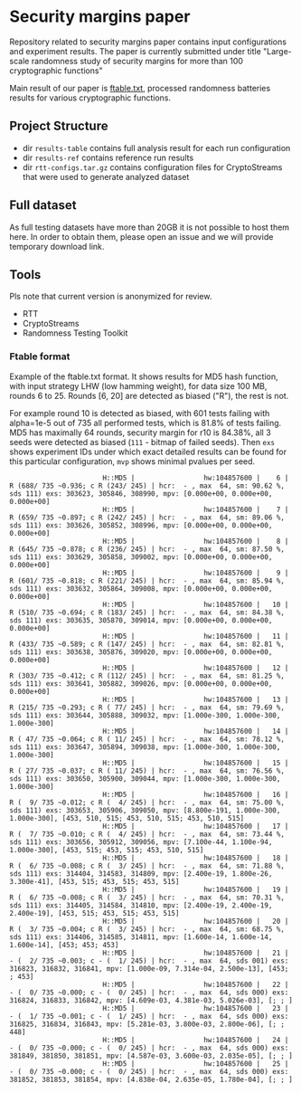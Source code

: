 # Security margins paper

Repository related to security margins paper contains input configurations and experiment results.
The paper is currently submitted under title "Large-scale randomness study of security margins for more than 100 cryptographic functions"

Main result of our paper is [ftable.txt](https://github.com/ph4r05/SecurityMarginsPaper/blob/main/results-table/ftable.txt?raw=true), processed randomness batteries results for various cryptographic functions. 

## Project Structure
- dir `results-table` contains full analysis result for each run configuration
- dir `results-ref` contains reference run results
- dir `rtt-configs.tar.gz` contains configuration files for CryptoStreams that were used to generate analyzed dataset

## Full dataset
As full testing datasets have more than 20GB it is not possible to host them here. In order to obtain them, please open an issue and we will provide temporary download link.

## Tools
Pls note that current version is anonymized for review.

- RTT
- CryptoStreams
- Randomness Testing Toolkit

### Ftable format

Example of the ftable.txt format. It shows results for MD5 hash function, with input strategy LHW (low hamming weight), for data size 100 MB, rounds 6 to 25.
Rounds [6, 20] are detected as biased ("R"), the rest is not. 

For example round 10 is detected as biased, with 601 tests failing with alpha=1e-5 out of 735 all performed tests, which is 81.8% of tests failing. 
MD5 has maximally 64 rounds, security margin for r10 is 84.38%, all 3 seeds were detected as biased (`111` - bitmap of failed seeds).
Then `exs` shows experiment IDs under which exact detailed results can be found for this particular configuration, `mvp` shows minimal pvalues per seed. 

```
                       H::MD5 |                 hw:104857600 |    6 | R (688/ 735 ~0.936; c R (243/ 245) | hcr:  - , max  64, sm: 90.62 %, sds 111) exs: 303623, 305846, 308990, mpv: [0.000e+00, 0.000e+00, 0.000e+00]
                       H::MD5 |                 hw:104857600 |    7 | R (659/ 735 ~0.897; c R (242/ 245) | hcr:  - , max  64, sm: 89.06 %, sds 111) exs: 303626, 305852, 308996, mpv: [0.000e+00, 0.000e+00, 0.000e+00]
                       H::MD5 |                 hw:104857600 |    8 | R (645/ 735 ~0.878; c R (236/ 245) | hcr:  - , max  64, sm: 87.50 %, sds 111) exs: 303629, 305858, 309002, mpv: [0.000e+00, 0.000e+00, 0.000e+00]
                       H::MD5 |                 hw:104857600 |    9 | R (601/ 735 ~0.818; c R (221/ 245) | hcr:  - , max  64, sm: 85.94 %, sds 111) exs: 303632, 305864, 309008, mpv: [0.000e+00, 0.000e+00, 0.000e+00]
                       H::MD5 |                 hw:104857600 |   10 | R (510/ 735 ~0.694; c R (183/ 245) | hcr:  - , max  64, sm: 84.38 %, sds 111) exs: 303635, 305870, 309014, mpv: [0.000e+00, 0.000e+00, 0.000e+00]
                       H::MD5 |                 hw:104857600 |   11 | R (433/ 735 ~0.589; c R (147/ 245) | hcr:  - , max  64, sm: 82.81 %, sds 111) exs: 303638, 305876, 309020, mpv: [0.000e+00, 0.000e+00, 0.000e+00]
                       H::MD5 |                 hw:104857600 |   12 | R (303/ 735 ~0.412; c R (112/ 245) | hcr:  - , max  64, sm: 81.25 %, sds 111) exs: 303641, 305882, 309026, mpv: [0.000e+00, 0.000e+00, 0.000e+00]
                       H::MD5 |                 hw:104857600 |   13 | R (215/ 735 ~0.293; c R ( 77/ 245) | hcr:  - , max  64, sm: 79.69 %, sds 111) exs: 303644, 305888, 309032, mpv: [1.000e-300, 1.000e-300, 1.000e-300]
                       H::MD5 |                 hw:104857600 |   14 | R ( 47/ 735 ~0.064; c R ( 11/ 245) | hcr:  - , max  64, sm: 78.12 %, sds 111) exs: 303647, 305894, 309038, mpv: [1.000e-300, 1.000e-300, 1.000e-300]
                       H::MD5 |                 hw:104857600 |   15 | R ( 27/ 735 ~0.037; c R ( 11/ 245) | hcr:  - , max  64, sm: 76.56 %, sds 111) exs: 303650, 305900, 309044, mpv: [1.000e-300, 1.000e-300, 1.000e-300]
                       H::MD5 |                 hw:104857600 |   16 | R (  9/ 735 ~0.012; c R (  4/ 245) | hcr:  - , max  64, sm: 75.00 %, sds 111) exs: 303653, 305906, 309050, mpv: [8.800e-191, 1.000e-300, 1.000e-300], [453, 510, 515; 453, 510, 515; 453, 510, 515]
                       H::MD5 |                 hw:104857600 |   17 | R (  7/ 735 ~0.010; c R (  4/ 245) | hcr:  - , max  64, sm: 73.44 %, sds 111) exs: 303656, 305912, 309056, mpv: [7.100e-44, 1.100e-94, 1.000e-300], [453, 515; 453, 515; 453, 510, 515]
                       H::MD5 |                 hw:104857600 |   18 | R (  6/ 735 ~0.008; c R (  3/ 245) | hcr:  - , max  64, sm: 71.88 %, sds 111) exs: 314404, 314583, 314809, mpv: [2.400e-19, 1.800e-26, 3.300e-41], [453, 515; 453, 515; 453, 515]
                       H::MD5 |                 hw:104857600 |   19 | R (  6/ 735 ~0.008; c R (  3/ 245) | hcr:  - , max  64, sm: 70.31 %, sds 111) exs: 314405, 314584, 314810, mpv: [2.400e-19, 2.400e-19, 2.400e-19], [453, 515; 453, 515; 453, 515]
                       H::MD5 |                 hw:104857600 |   20 | R (  3/ 735 ~0.004; c R (  3/ 245) | hcr:  - , max  64, sm: 68.75 %, sds 111) exs: 314406, 314585, 314811, mpv: [1.600e-14, 1.600e-14, 1.600e-14], [453; 453; 453]
                       H::MD5 |                 hw:104857600 |   21 | - (  2/ 735 ~0.003; c - (  1/ 245) | hcr:  - , max  64, sds 001) exs: 316823, 316832, 316841, mpv: [1.000e-09, 7.314e-04, 2.500e-13], [453; ; 453]
                       H::MD5 |                 hw:104857600 |   22 | - (  0/ 735 ~0.000; c - (  0/ 245) | hcr:  - , max  64, sds 000) exs: 316824, 316833, 316842, mpv: [4.609e-03, 4.381e-03, 5.026e-03], [; ; ]
                       H::MD5 |                 hw:104857600 |   23 | - (  1/ 735 ~0.001; c - (  1/ 245) | hcr:  - , max  64, sds 000) exs: 316825, 316834, 316843, mpv: [5.281e-03, 3.800e-03, 2.800e-06], [; ; 448]
                       H::MD5 |                 hw:104857600 |   24 | - (  0/ 735 ~0.000; c - (  0/ 245) | hcr:  - , max  64, sds 000) exs: 381849, 381850, 381851, mpv: [4.587e-03, 3.600e-03, 2.035e-05], [; ; ]
                       H::MD5 |                 hw:104857600 |   25 | - (  0/ 735 ~0.000; c - (  0/ 245) | hcr:  - , max  64, sds 000) exs: 381852, 381853, 381854, mpv: [4.838e-04, 2.635e-05, 1.780e-04], [; ; ]
```
